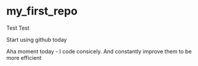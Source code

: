 # my_first_repo
Test Test

Start using github today

Aha moment today - I code consicely. And constantly improve them to be more efficient
